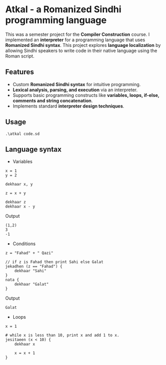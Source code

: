 # Atkal - a Romanized Sindhi programming language

This was a semester project for the **Compiler Construction** course. I implemented an **interpreter** for a programming language that uses **Romanized Sindhi syntax**. This project explores **language localization** by allowing Sindhi speakers to write code in their native language using the Roman script.  

## Features  
- Custom **Romanized Sindhi syntax** for intuitive programming.  
- **Lexical analysis, parsing, and execution** via an interpreter.  
- Supports basic programming constructs like **variables, loops, if-else, comments and string concatenation**.  
- Implements standard **interpreter design techniques**.

## Usage
```.\atkal code.sd```

## Language syntax
- Variables
```
x = 1
y = 2

dekhaar x, y

z = x + y

dekhaar z
dekhaar x - y
```
Output
```
(1,2)
3
-1
```

- Conditions
```
z = "Fahad" + " Qazi"

// if z is Fahad then print Sahi else Galat
jekadhen (z == "Fahad") {
    dekhaar "Sahi"
}
nata {
    dekhaar "Galat"
}
```
Output
```
Galat
```

- Loops
```
x = 1

# while x is less than 10, print x and add 1 to x.
jesitaeen (x < 10) {
    dekhaar x

    x = x + 1
}
```
